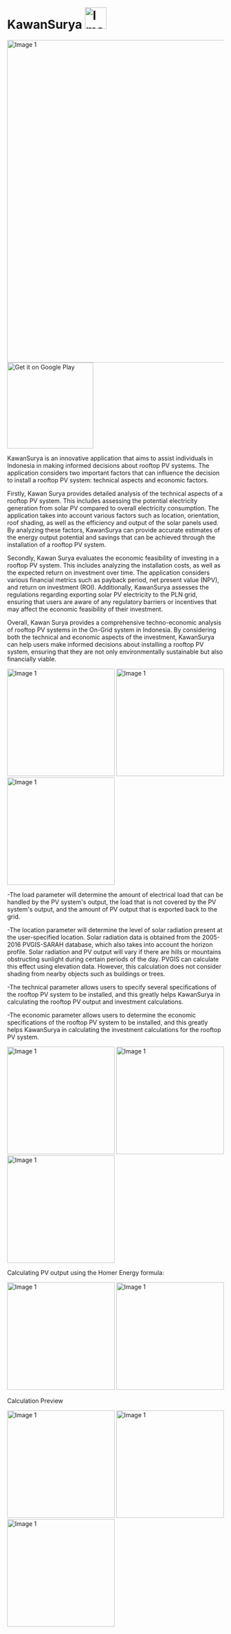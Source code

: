 # KawanSurya   <img src="https://github.com/vinensius/KawanSurya/blob/main/ss/logo_round.png" alt="Image 1" width="50"> 
<img src="https://github.com/vinensius/KawanSurya/blob/main/ss/graphfeat.png" alt="Image 1" width="750">
<a href='https://play.google.com/store/apps/details?id=com.christophermarvel.pvcalc'><img alt='Get it on Google Play' src='https://play.google.com/intl/en_us/badges/static/images/badges/en_badge_web_generic.png' width=200/></a>

KawanSurya is an innovative application that aims to assist individuals in Indonesia in making informed decisions about rooftop PV systems. The application considers two important factors that can influence the decision to install a rooftop PV system: technical aspects and economic factors.

Firstly, Kawan Surya provides detailed analysis of the technical aspects of a rooftop PV system. This includes assessing the potential electricity generation from solar PV compared to overall electricity consumption. The application takes into account various factors such as location, orientation, roof shading, as well as the efficiency and output of the solar panels used. By analyzing these factors, KawanSurya can provide accurate estimates of the energy output potential and savings that can be achieved through the installation of a rooftop PV system.

Secondly, Kawan Surya evaluates the economic feasibility of investing in a rooftop PV system. This includes analyzing the installation costs, as well as the expected return on investment over time. The application considers various financial metrics such as payback period, net present value (NPV), and return on investment (ROI). Additionally, KawanSurya assesses the regulations regarding exporting solar PV electricity to the PLN grid, ensuring that users are aware of any regulatory barriers or incentives that may affect the economic feasibility of their investment.

Overall, Kawan Surya provides a comprehensive techno-economic analysis of rooftop PV systems in the On-Grid system in Indonesia. By considering both the technical and economic aspects of the investment, KawanSurya can help users make informed decisions about installing a rooftop PV system, ensuring that they are not only environmentally sustainable but also financially viable.


<img src="https://github.com/vinensius/KawanSurya/blob/main/ss/home.png" alt="Image 1" width="250"> <img src="https://github.com/vinensius/KawanSurya/blob/main/ss/beban.png" alt="Image 1" width="250"> <img src="https://github.com/vinensius/KawanSurya/blob/main/ss/lokasi.png" alt="Image 1" width="250">

-The load parameter will determine the amount of electrical load that can be handled by the PV system's output, the load that is not covered by the PV system's output, and the amount of PV output that is exported back to the grid.

-The location parameter will determine the level of solar radiation present at the user-specified location. Solar radiation data is obtained from the 2005-2016 PVGIS-SARAH database, which also takes into account the horizon profile. Solar radiation and PV output will vary if there are hills or mountains obstructing sunlight during certain periods of the day. PVGIS can calculate this effect using elevation data. However, this calculation does not consider shading from nearby objects such as buildings or trees.

-The technical parameter allows users to specify several specifications of the rooftop PV system to be installed, and this greatly helps KawanSurya in calculating the rooftop PV output and investment calculations.

-The economic parameter allows users to determine the economic specifications of the rooftop PV system to be installed, and this greatly helps KawanSurya in calculating the investment calculations for the rooftop PV system.

<img src="https://github.com/vinensius/KawanSurya/blob/main/ss/teknis.png" alt="Image 1" width="250"> <img src="https://github.com/vinensius/KawanSurya/blob/main/ss/eko.png" alt="Image 1" width="250"> <img src="https://github.com/vinensius/KawanSurya/blob/main/ss/kalkulasi1.png" alt="Image 1" width="250">

Calculating PV output using the Homer Energy formula:

<img src="https://github.com/vinensius/KawanSurya/blob/main/ss/rumuspvout.png" alt="Image 1" width="250">
<img src="https://github.com/vinensius/KawanSurya/blob/main/ss/rumustc.png" alt="Image 1" width="250">


Calculation  Preview

<img src="https://github.com/vinensius/KawanSurya/blob/main/ss/kalkulasi%202.png" alt="Image 1" width="250"> <img src="https://github.com/vinensius/KawanSurya/blob/main/ss/kalkulasi3.png" alt="Image 1" width="250"> <img src="https://github.com/vinensius/KawanSurya/blob/main/ss/kalukalsi4.png" alt="Image 1" width="250">

